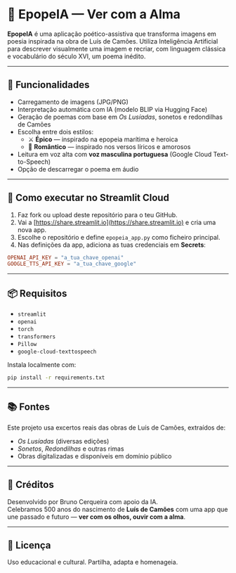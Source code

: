 
# 🌊 EpopeIA — Ver com a Alma

**EpopeIA** é uma aplicação poético-assistiva que transforma imagens em poesia inspirada na obra de Luís de Camões. Utiliza Inteligência Artificial para descrever visualmente uma imagem e recriar, com linguagem clássica e vocabulário do século XVI, um poema inédito.

---

## 📸 Funcionalidades

- Carregamento de imagens (JPG/PNG)
- Interpretação automática com IA (modelo BLIP via Hugging Face)
- Geração de poemas com base em *Os Lusíadas*, sonetos e redondilhas de Camões
- Escolha entre dois estilos:
  - ⚔️ **Épico** — inspirado na epopeia marítima e heroica
  - 🌹 **Romântico** — inspirado nos versos líricos e amorosos
- Leitura em voz alta com **voz masculina portuguesa** (Google Cloud Text-to-Speech)
- Opção de descarregar o poema em áudio

---

## 🚀 Como executar no Streamlit Cloud

1. Faz fork ou upload deste repositório para o teu GitHub.
2. Vai a [https://share.streamlit.io](https://share.streamlit.io) e cria uma nova app.
3. Escolhe o repositório e define `epopeia_app.py` como ficheiro principal.
4. Nas definições da app, adiciona as tuas credenciais em **Secrets**:

```toml
OPENAI_API_KEY = "a_tua_chave_openai"
GOOGLE_TTS_API_KEY = "a_tua_chave_google"
```

---

## 📦 Requisitos

- `streamlit`
- `openai`
- `torch`
- `transformers`
- `Pillow`
- `google-cloud-texttospeech`

Instala localmente com:

```bash
pip install -r requirements.txt
```

---

## 📚 Fontes

Este projeto usa excertos reais das obras de Luís de Camões, extraídos de:

- *Os Lusíadas* (diversas edições)
- *Sonetos*, *Redondilhas* e outras rimas
- Obras digitalizadas e disponíveis em domínio público

---

## 🧠 Créditos

Desenvolvido por Bruno Cerqueira com apoio da IA.  
Celebramos 500 anos do nascimento de **Luís de Camões** com uma app que une passado e futuro — **ver com os olhos, ouvir com a alma**.

---

## 📜 Licença

Uso educacional e cultural. Partilha, adapta e homenageia.
